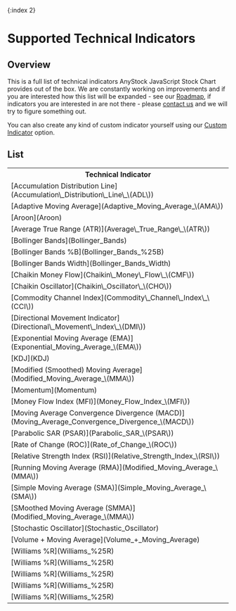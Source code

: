 {:index 2}
# Supported Technical Indicators

## Overview

This is a full list of technical indicators AnyStock JavaScript Stock Chart provides out of the box. We are constantly working on improvements and if you are interested how this list will be expanded - see our [Roadmap](https://www.anychart.com/products/anystock/roadmap/), if indicators you are interested in are not there - please [contact us](https://www.anychart.com/support/) and we will try to figure something out.

You can also create any kind of custom indicator yourself using our [Custom Indicator](Custom_Indicators) option.

## List

<table>
	<tbody>
		<tr>
			<th>Technical Indicator</th>
		</tr>
		<tr>
			<td>[Accumulation Distribution Line](Accumulation\_Distribution\_Line\_\(ADL\))</td>
		</tr>
		<tr>
			<td>[Adaptive Moving Average](Adaptive_Moving_Average_\(AMA\))</td>
		</tr>
		<tr>
			<td>[Aroon](Aroon)</td>
		</tr>
		<tr>
			<td>[Average True Range (ATR)](Average\_True_Range\_\(ATR\))
		</tr>
		<tr>
			<td>[Bollinger Bands](Bollinger_Bands)</td>
		</tr>
		<tr>
			<td>[Bollinger Bands %B](Bollinger_Bands_%25B)</td>
		</tr>
		<tr>
			<td>[Bollinger Bands Width](Bollinger_Bands_Width)</td>
		</tr>
		<tr>
			<td>[Chaikin Money Flow](Chaikin\_Money\_Flow\_\(CMF\))</td>
		</tr>
		<tr>
			<td>[Chaikin Oscillator](Chaikin\_Oscillator\_\(CHO\))</td>
		</tr>
		<tr>
			<td>[Commodity Channel Index](Commodity\_Channel\_Index\_\(CCI\))</td>
		</tr>
		<tr>
			<td>[Directional Movement Indicator](Directional\_Movement\_Index\_\(DMI\))</td>
		</tr>
		<tr>
			<td>[Exponential Moving Average (EMA)](Exponential_Moving_Average_\(EMA\))</td>
		</tr>
		<tr>
			<td>[KDJ](KDJ)</td>
		</tr>
		<tr>
			<td>[Modified (Smoothed) Moving Average](Modified_Moving_Average_\(MMA\))</td>
		</tr>
		<tr>
			<td>[Momentum](Momentum)</td>
		</tr>
		<tr>
			<td>[Money Flow Index (MFI)](Money_Flow_Index_\(MFI\))</td>
		</tr>
		<tr>
			<td>[Moving Average Convergence Divergence (MACD)](Moving_Average_Convergence_Divergence_\(MACD\))</td>
		</tr>		
		<tr>
		<tr>
			<td>[Parabolic SAR (PSAR)](Parabolic_SAR_\(PSAR\))</td>
		</tr>		
		<tr>
			<td>[Rate of Change (ROC)](Rate_of_Change_\(ROC\))</td>
		</tr>
		<tr>
			<td>[Relative Strength Index (RSI)](Relative_Strength_Index_\(RSI\))</td>
		</tr>
		<tr>
			<td>[Running Moving Average (RMA)](Modified_Moving_Average_\(MMA\))</td>
		</tr>		
		<tr>
			<td>[Simple Moving Average (SMA)](Simple_Moving_Average_\(SMA\))</td>
		</tr>	
		<tr>
			<td>[SMoothed Moving Average (SMMA)](Modified_Moving_Average_\(MMA\))</td>
		</tr>
		<tr>
			<td>[Stochastic Oscillator](Stochastic_Oscillator)</td>
		</tr>
		<tr>
			<td>[Volume + Moving Average](Volume_+_Moving_Average)</td>
		</tr>
		<tr>
			<td>[Williams %R](Williams_%25R)</td>
		</tr>
		<tr>
			<td>[Williams %R](Williams_%25R)</td>
		</tr>
		<tr>
			<td>[Williams %R](Williams_%25R)</td>
		</tr>
		<tr>
			<td>[Williams %R](Williams_%25R)</td>
		</tr>
		<tr>
			<td>[Williams %R](Williams_%25R)</td>
		</tr>
	</tbody>
</table>
